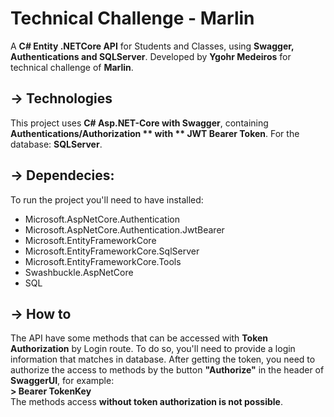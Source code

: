 # Technical Challenge - Marlin
A **C# Entity .NETCore API** for Students and Classes, using **Swagger, Authentications and SQLServer**.
Developed by **Ygohr Medeiros** for technical challenge of **Marlin**.

## -> Technologies
This project uses **C# Asp.NET-Core with Swagger**, containing **Authentications/Authorization ** with ** JWT Bearer Token**. For the database: **SQLServer**.

## -> Dependecies:
To run the project you'll need to have installed:

- Microsoft.AspNetCore.Authentication
- Microsoft.AspNetCore.Authentication.JwtBearer
- Microsoft.EntityFrameworkCore
- Microsoft.EntityFrameworkCore.SqlServer
- Microsoft.EntityFrameworkCore.Tools
- Swashbuckle.AspNetCore
- SQL

## -> How to
The API have some methods that can be accessed with **Token Authorization** by Login route. To do so, you'll need to provide a login information that matches in database.
After getting the token, you need to authorize the access to methods by the button **"Authorize"** in the header of **SwaggerUI**, for example: <br/>
 **> Bearer TokenKey** <br/>
The methods access **without token authorization is not possible**.
